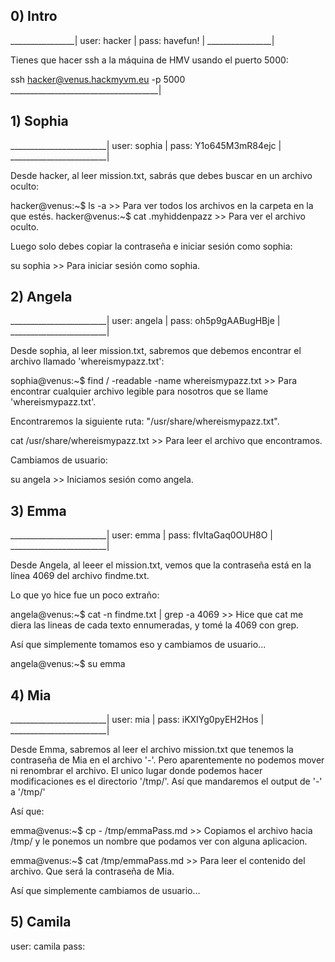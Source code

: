## 0) Intro
________________|
user: hacker    |
pass: havefun!  |
________________|

Tienes que hacer ssh a la máquina de HMV usando el puerto 5000:

ssh hacker@venus.hackmyvm.eu -p 5000
_____________________________________|

## 1) Sophia
________________________|
user: sophia            |
pass: Y1o645M3mR84ejc   |
________________________|

Desde hacker, al leer mission.txt, sabrás que debes buscar en un archivo oculto:

hacker@venus:~$ ls -a   >>  Para ver todos los archivos en la carpeta en la que estés.
hacker@venus:~$ cat .myhiddenpazz >> Para ver el archivo oculto.

Luego solo debes copiar la contraseña e iniciar sesión como sophia:

su sophia   >>  Para iniciar sesión como sophia.

## 2) Angela
________________________|
user: angela            |
pass: oh5p9gAABugHBje   |
________________________|

Desde sophia, al leer mission.txt, sabremos que debemos encontrar el archivo llamado 'whereismypazz.txt':

sophia@venus:~$ find / -readable -name whereismypazz.txt    >>  Para encontrar cualquier archivo legible para nosotros que se llame 'whereismypazz.txt'.

Encontraremos la siguiente ruta: "/usr/share/whereismypazz.txt".

cat /usr/share/whereismypazz.txt    >> Para leer el archivo que encontramos.

Cambiamos de usuario:

su angela   >>  Iniciamos sesión como angela.

## 3) Emma
________________________|
user: emma              |
pass: fIvltaGaq0OUH8O   |
________________________|

Desde Angela, al leeer el mission.txt, vemos que la contraseña está en la línea 4069 del archivo findme.txt.

Lo que yo hice fue un poco extraño:

angela@venus:~$ cat -n findme.txt | grep -a 4069  >>    Hice que cat me diera las lineas de cada texto ennumeradas, y tomé la 4069 con grep.

Así que simplemente tomamos eso y cambiamos de usuario...

angela@venus:~$ su emma

## 4) Mia
________________________|
user: mia               |
pass: iKXIYg0pyEH2Hos   |
________________________|

Desde Emma, sabremos al leer el archivo mission.txt que tenemos la contraseña de Mia en el archivo '-'. Pero aparentemente no podemos mover ni renombrar el archivo. El unico lugar donde podemos hacer modificaciones es el directorio '/tmp/'. Así que mandaremos el output de '-' a '/tmp/'

Así que:

emma@venus:~$ cp - /tmp/emmaPass.md   >>    Copiamos el archivo hacia /tmp/ y le ponemos un nombre que podamos ver con alguna aplicacion.

emma@venus:~$ cat /tmp/emmaPass.md  >>  Para leer el contenido del archivo. Que será la contraseña de Mia.

Así que simplemente cambiamos de usuario...

## 5) Camila

user: camila
pass: 
